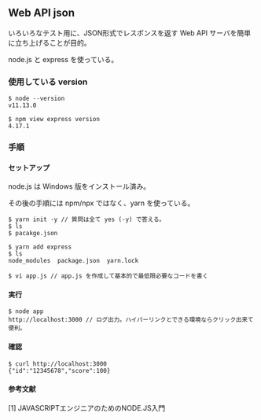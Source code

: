 ## Web API json

いろいろなテスト用に、JSON形式でレスポンスを返す Web API サーバを簡単に立ち上げることが目的。

node.js と express を使っている。

### 使用している version

```
$ node --version
v11.13.0

$ npm view express version
4.17.1
```

### 手順
#### セットアップ
node.js は Windows 版をインストール済み。

その後の手順には npm/npx ではなく、yarn を使っている。
```
$ yarn init -y // 質問は全て yes (-y) で答える。
$ ls
$ pacakge.json

$ yarn add express
$ ls
node_modules  package.json  yarn.lock

$ vi app.js // app.js を作成して基本的で最低限必要なコードを書く
```

#### 実行
```
$ node app
http://localhost:3000 // ログ出力。ハイパーリンクとできる環境ならクリック出来て便利。
```

#### 確認
```
$ curl http://localhost:3000
{"id":"12345678","score":100}
```

#### 参考文献
[1] JAVASCRIPTエンジニアのためのNODE.JS入門
